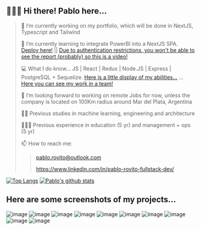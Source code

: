 ##  🙋🏿‍♂️ Hi there! Pablo here...

> 🔭 I’m currently working on my portfolio, which will be done in NextJS, Typescript and Tailwind
> 
> 🌱 I’m currently learning to integrate PowerBI into a NextJS SPA. [Deploy here!](https://powerbi-next.vercel.app/) || [Due to authentication restrictions, you won't be able to see the report (probably) so this is a video!](https://www.youtube.com/watch?v=jKrNd9vDawg)
> 
> 💻 What I do know... JS | React | Redux | Node.JS | Express | PostgreSQL + Sequelize. [Here is a little display of my abilities...](https://pi-videogames-main-hazel.vercel.app/) ... [Here you can see my work in a team!](https://frontend-five-gules.vercel.app/)
> 
> 👯 I’m looking forward to working on remote Jobs for now, unless the company is located on 100Km radius around Mar del Plata, Argentina
> 
> 👨‍🎓 Previous studies in machine learning, engineering and architecture
> 
> 👨🏿‍🔧 Previous experience in education (5 yr) and management + ops (5 yr)
> 
> 📫 How to reach me: 
>> pablo.rovito@outlook.com 
>> 
>> <a href="https://www.linkedin.com/in/pablo-rovito-fullstack-dev/">https://www.linkedin.com/in/pablo-rovito-fullstack-dev/</a>



[![Top Langs](https://github-readme-stats.vercel.app/api/top-langs/?username=Pablo-Rovito)](https://github.com/anuraghazra/github-readme-stats)
[![Pablo's github stats](https://github-readme-stats.vercel.app/api?username=Pablo-Rovito&count_private=true&show_icons=true&theme=radical&hide_rank=false)](https://github.com/anuraghazra/github-readme-stats)



## Here are some screenshots of my projects...

![image](https://user-images.githubusercontent.com/91141985/160293417-6ebc8da2-bc30-43e1-81da-0ef1c42f2dff.png)
![image](https://user-images.githubusercontent.com/91141985/160293353-c94a5d33-d334-4df3-92f4-f3813cf1f37a.png)
![image](https://user-images.githubusercontent.com/91141985/160293336-315bc09b-b1f0-4e4f-a937-591fe4dc6f13.png)
![image](https://user-images.githubusercontent.com/91141985/160293398-4698a66c-ec36-4db6-8d0b-f874c24b7763.png)
![image](https://user-images.githubusercontent.com/91141985/165198948-124f8fbe-23e1-4ab0-ae68-bce5d6e849b7.png)
![image](https://user-images.githubusercontent.com/91141985/165199026-3a710837-91e8-46ae-a322-92eede949108.png)
![image](https://user-images.githubusercontent.com/91141985/165199111-791edd30-58da-45fd-b36a-54a0fdc5e9ce.png)
![image](https://user-images.githubusercontent.com/91141985/165199159-3b602f61-3bcb-4f03-a674-31b369ee5687.png)
![image](https://user-images.githubusercontent.com/91141985/167699372-9a61c44f-2554-4a1b-82c8-f7ada331f39f.png)
![image](https://user-images.githubusercontent.com/91141985/167699381-4b9e2853-a574-4064-bd58-e4004f591b2f.png)





